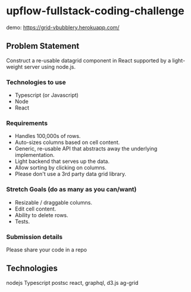 # upflow-fullstack-coding-challenge

demo: https://grid-vbubblery.herokuapp.com/

## Problem Statement
Construct a re-usable datagrid component in React supported by a light-weight server using node.js.

### Technologies to use
- Typescript (or Javascript)
- Node
- React

### Requirements

- Handles 100,000s of rows.
- Auto-sizes columns based on cell content.
- Generic, re-usable API that abstracts away the underlying implementation.
- Light backend that serves up the data.
- Allow sorting by clicking on columns.
- Please don't use a 3rd party data grid library.

### Stretch Goals (do as many as you can/want)
- Resizable / draggable columns.
- Edit cell content.
- Ability to delete rows.
- Tests.

### Submission details
Please share your code in a repo


## Technologies

nodejs
Typescript
postsc
react,
graphql,
d3.js
ag-grid
